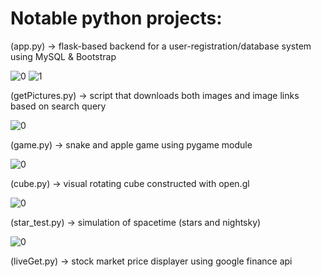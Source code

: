 # Notable python projects:

(app.py) -> flask-based backend for a user-registration/database system using MySQL & Bootstrap

![0](https://i.imgur.com/8o5FVs7.png)
![1](https://i.imgur.com/Mth4Pg6.png)

(getPictures.py) -> script that downloads both images and image links based on search query

![0](https://i.imgur.com/82h5D4c.jpg)

(game.py) -> snake and apple game using pygame module

![0](https://i.imgur.com/D5cVBdA.png)

(cube.py) -> visual rotating cube constructed with open.gl

![0](https://i.imgur.com/TT9ZWU5.png)

(star_test.py) -> simulation of spacetime (stars and nightsky)

![0](https://i.imgur.com/TT9ZWU5.png)

(liveGet.py) -> stock market price displayer using google finance api
